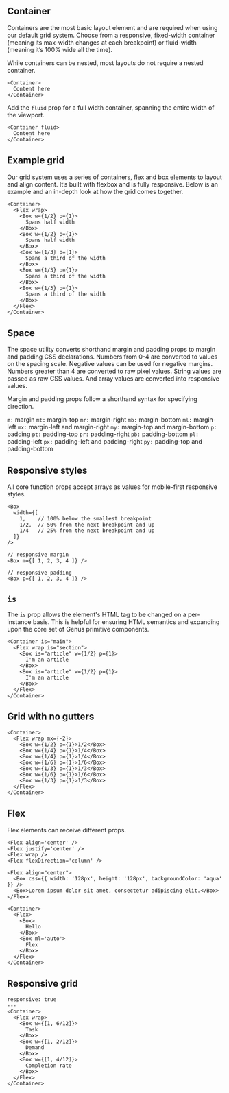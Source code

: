 ## Container
Containers are the most basic layout element and are required when using our default grid system. Choose from a responsive, fixed-width container (meaning its max-width changes at each breakpoint) or fluid-width (meaning it’s 100% wide all the time).

While containers can be nested, most layouts do not require a nested container.
```react
<Container>
  Content here
</Container>
```

Add the `fluid` prop for a full width container, spanning the entire width of the viewport.
```react
<Container fluid>
  Content here
</Container>
```

## Example grid
Our grid system uses a series of containers, flex and box elements to layout and align content. It’s built with flexbox and is fully responsive. Below is an example and an in-depth look at how the grid comes together.
```react
<Container>
  <Flex wrap>
    <Box w={1/2} p={1}>
      Spans half width
    </Box>
    <Box w={1/2} p={1}>
      Spans half width
    </Box>
    <Box w={1/3} p={1}>
      Spans a third of the width
    </Box>
    <Box w={1/3} p={1}>
      Spans a third of the width
    </Box>
    <Box w={1/3} p={1}>
      Spans a third of the width
    </Box>
  </Flex>
</Container>
```

## Space
The space utility converts shorthand margin and padding props to margin and padding CSS declarations. Numbers from 0-4 are converted to values on the spacing scale. Negative values can be used for negative margins. Numbers greater than 4 are converted to raw pixel values. String values are passed as raw CSS values. And array values are converted into responsive values.

Margin and padding props follow a shorthand syntax for specifying direction.

`m:` margin
`mt:` margin-top
`mr:` margin-right
`mb:` margin-bottom
`ml:` margin-left
`mx:` margin-left and margin-right
`my:` margin-top and margin-bottom
`p:` padding
`pt:` padding-top
`pr:` padding-right
`pb:` padding-bottom
`pl:` padding-left
`px:` padding-left and padding-right
`py:` padding-top and padding-bottom

## Responsive styles
All core function props accept arrays as values for mobile-first responsive styles.
```
<Box
  width={[
    1,    // 100% below the smallest breakpoint
    1/2,  // 50% from the next breakpoint and up
    1/4   // 25% from the next breakpoint and up
  ]}
/>

// responsive margin
<Box m={[ 1, 2, 3, 4 ]} />

// responsive padding
<Box p={[ 1, 2, 3, 4 ]} />
```

## `is`
The `is` prop allows the element's HTML tag to be changed on a per-instance basis. This is helpful for ensuring HTML semantics and expanding upon the core set of Genus primitive components.
```react
<Container is="main">
  <Flex wrap is="section">
    <Box is="article" w={1/2} p={1}>
      I'm an article
    </Box>
    <Box is="article" w={1/2} p={1}>
      I'm an article
    </Box>
  </Flex>
</Container>
```

## Grid with no gutters
```react
<Container>
  <Flex wrap mx={-2}>
    <Box w={1/2} p={1}>1/2</Box>
    <Box w={1/4} p={1}>1/4</Box>
    <Box w={1/4} p={1}>1/4</Box>
    <Box w={1/6} p={1}>1/6</Box>
    <Box w={1/3} p={1}>1/3</Box>
    <Box w={1/6} p={1}>1/6</Box>
    <Box w={1/3} p={1}>1/3</Box>
  </Flex>
</Container>
```

## Flex
Flex elements can receive different props.

```
<Flex align='center' />
<Flex justify='center' />
<Flex wrap />
<Flex flexDirection='column' />
```

```react
<Flex align="center">
  <Box css={{ width: '128px', height: '128px', backgroundColor: 'aqua' }} />
  <Box>Lorem ipsum dolor sit amet, consectetur adipiscing elit.</Box>
</Flex>
```

```react
<Container>
  <Flex>
    <Box>
      Hello
    </Box>
    <Box ml='auto'>
      Flex
    </Box>
  </Flex>
</Container>
```

## Responsive grid
```react
responsive: true
---
<Container>
  <Flex wrap>
    <Box w={[1, 6/12]}>
      Task
    </Box>
    <Box w={[1, 2/12]}>
      Demand
    </Box>
    <Box w={[1, 4/12]}>
      Completion rate
    </Box>
  </Flex>
</Container>
```
